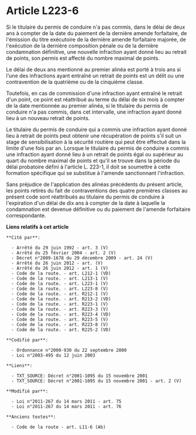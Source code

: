# Article L223-6

Si le titulaire du permis de conduire n'a pas commis, dans le délai de deux ans à compter de la date du paiement de la
dernière amende forfaitaire, de l'émission du titre exécutoire de la dernière amende forfaitaire majorée, de l'exécution de
la dernière composition pénale ou de la dernière condamnation définitive, une nouvelle infraction ayant donné lieu au retrait
de points, son permis est affecté du nombre maximal de points. 

Le délai de deux ans mentionné au premier alinéa est porté à trois ans si l'une des infractions ayant entraîné un retrait de
points est un délit ou une contravention de la quatrième ou de la cinquième classe. 

Toutefois, en cas de commission d'une infraction ayant entraîné le retrait d'un point, ce point est réattribué au terme du
délai de six mois à compter de la date mentionnée au premier alinéa, si le titulaire du permis de conduire n'a pas commis,
dans cet intervalle, une infraction ayant donné lieu à un nouveau retrait de points. 

Le titulaire du permis de conduire qui a commis une infraction ayant donné lieu à retrait de points peut obtenir une
récupération de points s'il suit un stage de sensibilisation à la sécurité routière qui peut être effectué dans la limite
d'une fois par an. Lorsque le titulaire du permis de conduire a commis une infraction ayant donné lieu à un retrait de points
égal ou supérieur au quart du nombre maximal de points et qu'il se trouve dans la période du délai probatoire défini à
l'article L. 223-1, il doit se soumettre à cette formation spécifique qui se substitue à l'amende sanctionnant l'infraction. 

Sans préjudice de l'application des alinéas précédents du présent article, les points retirés du fait de contraventions des
quatre premières classes au présent code sont réattribués au titulaire du permis de conduire à l'expiration d'un délai de dix
ans à compter de la date à laquelle la condamnation est devenue définitive ou du paiement de l'amende forfaitaire
correspondante.

**Liens relatifs à cet article**

	**Cité par**:

	  - Arrêté du 29 juin 1992 - art. 3 (V)
	  - Arrêté du 25 février 2004 - art. 2 (V)
	  - Décret n°2009-1678 du 29 décembre 2009 - art. 24 (V)
	  - Arrêté du 26 juin 2012 - art. (V)
	  - Arrêté du 26 juin 2012 - art. 1 (V)
	  - Code de la route. - art. L212-1 (VD)
	  - Code de la route. - art. L213-1 (V)
	  - Code de la route. - art. L223-1 (V)
	  - Code de la route. - art. L223-8 (V)
	  - Code de la route. - art. R212-1 (V)
	  - Code de la route. - art. R213-2 (VD)
	  - Code de la route. - art. R223-1 (V)
	  - Code de la route. - art. R223-3 (V)
	  - Code de la route. - art. R223-4 (VD)
	  - Code de la route. - art. R223-5 (V)
	  - Code de la route. - art. R223-8 (V)
	  - Code de la route. - art. R225-2 (VD)

	**Codifié par**:

	  - Ordonnance n°2000-930 du 22 septembre 2000
	  - Loi n°2003-495 du 12 juin 2003

	**Liens**:

	  - TXT_SOURCE: Décret n°2001-1095 du 15 novembre 2001
	  - TXT_SOURCE: Décret n°2001-1095 du 15 novembre 2001 - art. 2 (V)

	**Modifié par**:

	  - Loi n°2011-267 du 14 mars 2011 - art. 75
	  - Loi n°2011-267 du 14 mars 2011 - art. 76

	**Anciens textes**:

	  - Code de la route - art. L11-6 (Ab)
